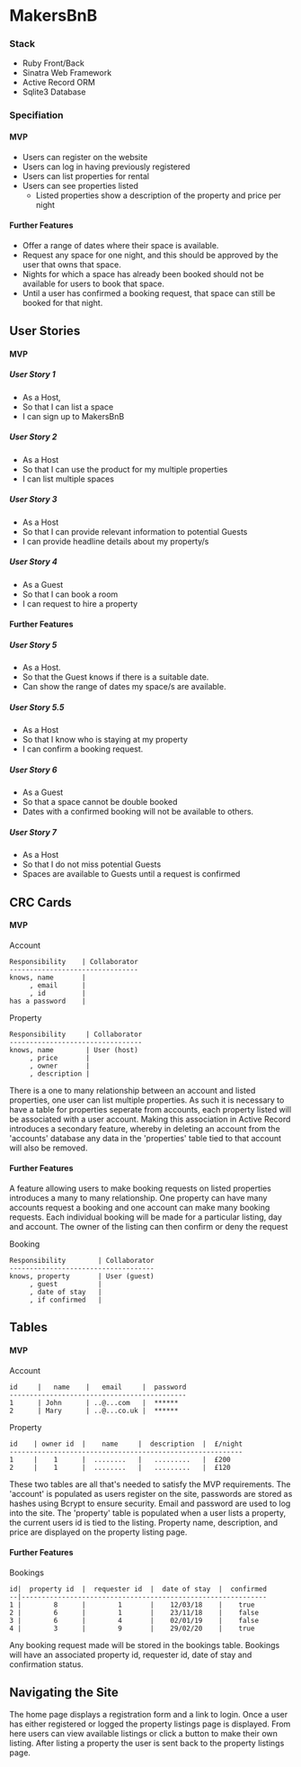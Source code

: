 # MakersBnB #

### Stack ###

* Ruby Front/Back
* Sinatra Web Framework
* Active Record ORM
* Sqlite3 Database

### Specifiation ###
#### MVP ####

- Users can register on the website
- Users can log in having previously registered
- Users can list properties for rental
- Users can see properties listed
  - Listed properties show a description of the property and price per night

#### Further Features ####

- Offer a range of dates where their space is available.
- Request any space for one night, and this should be approved by the user that owns that space.
 - Nights for which a space has already been booked should not be available for users to book that space.
 - Until a user has confirmed a booking request, that space can still be booked for that night.

## User Stories ##

#### MVP ####
##### User Story 1 #####
* As a Host,
* So that I can list a space
* I can sign up to MakersBnB

##### User Story 2 #####
* As a Host
* So that I can use the product for my multiple properties
* I can list multiple spaces

##### User Story 3 #####
* As a Host
* So that I can provide relevant information to potential Guests
* I can provide headline details about my property/s

##### User Story 4 #####
* As a Guest
* So that I can book a room
* I can request to hire a property

#### Further Features ####

##### User Story 5 #####
* As a Host.
* So that the Guest knows if there is a suitable date.
* Can show the range of dates my space/s are available.

##### User Story 5.5 #####
* As a Host
* So that I know who is staying at my property
* I can confirm a booking request.

##### User Story 6 #####
* As a Guest
* So that a space cannot be double booked
* Dates with a confirmed booking will not be available to others.

##### User Story 7 #####
* As a Host
* So that I do not miss potential Guests
* Spaces are available to Guests until a request is confirmed


## CRC Cards ##

#### MVP ####

Account

```
Responsibility    | Collaborator
--------------------------------
knows, name       |
     , email      |
     , id         |
has a password    |
```

Property

```
Responsibility     | Collaborator
---------------------------------
knows, name        | User (host)
     , price       |
     , owner       |
     , description |
```

There is a one to many relationship between an account and listed properties, one user can list multiple properties.
As such it is necessary to have a table for properties seperate from accounts, each property listed will be associated with a user account.
Making this association in Active Record introduces a secondary feature, 
whereby in deleting an account from the 'accounts' database any data in the 'properties' table tied to that account will also be removed.

#### Further Features ####

A feature allowing users to make booking requests on listed properties introduces a many to many relationship.
One property can have many accounts request a booking and one account can make many booking requests.
Each individual booking will be made for a particular listing, day and account. The owner of the listing can then confirm or deny the request

Booking

```
Responsibility        | Collaborator
------------------------------------
knows, property       | User (guest)
     , guest          |
     , date of stay   |
     , if confirmed   |
```

## Tables ##

#### MVP ####

Account

```
id     |   name    |   email     |  password
--------------------------------------------
1      | John      | ..@...com   |  ******
2      | Mary      | ..@...co.uk |  ******
```

Property

```
id    | owner id  |    name     |  description  |  £/night
----------------------------------------------------------
1     |    1      |  ........   |   .........   |  £200
2     |    1      |  ........   |   .........   |  £120
```

These two tables are all that's needed to satisfy the MVP requirements. The 'account' is populated as users register on the site,
passwords are stored as hashes using Bcrypt to ensure security. Email and password are used to log into the site.
The 'property' table is populated when a user lists a property, the current users id is tied to the listing.
Property name, description, and price are displayed on the property listing page.

#### Further Features ####

Bookings

```
id|  property id  |  requester id  |  date of stay  |  confirmed
--|-------------------------------------------------------------
1 |        8      |        1       |    12/03/18    |    true
2 |        6      |        1       |    23/11/18    |    false
3 |        6      |        4       |    02/01/19    |    false
4 |        3      |        9       |    29/02/20    |    true
```

Any booking request made will be stored in the bookings table. 
Bookings will have an associated property id, requester id, date of stay and confirmation status. 

## Navigating the Site ##

The home page displays a registration form and a link to login. 
Once a user has either registered or logged the property listings page is displayed.
From here users can view available listings or click a button to make their own listing.
After listing a property the user is sent back to the property listings page.
